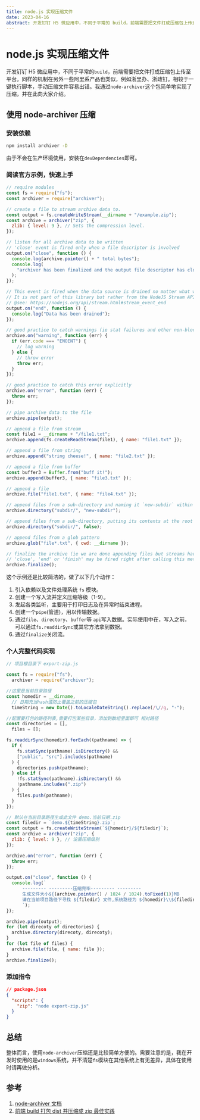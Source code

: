 ```yaml
---
title: node.js 实现压缩文件
date: 2023-04-16
abstract: 开发钉钉 H5 微应用中，不同于平常的 build，前端需要把文件打成压缩包上传至平台。同样的机制在另外一些阿里系产品也类似，例如浙里办、浙政钉。相较于一键执行脚本，手动压缩文件容易出错。我通过 node-archiver 这个包简单地实现了压缩，并在此向大家介绍。
---
```


# node.js 实现压缩文件

开发钉钉 H5 微应用中，不同于平常的`build`，前端需要把文件打成压缩包上传至平台。同样的机制在另外一些阿里系产品也类似，例如浙里办、浙政钉。相较于一键执行脚本，手动压缩文件容易出错。我通过`node-archiver`这个包简单地实现了压缩，并在此向大家介绍。

## 使用 node-archiver 压缩

### 安装依赖

```bash
npm install archiver -D
```

由于不会在生产环境使用，安装在`devDependencies`即可。

### 阅读官方示例，快速上手

```js
// require modules
const fs = require("fs");
const archiver = require("archiver");

// create a file to stream archive data to.
const output = fs.createWriteStream(__dirname + "/example.zip");
const archive = archiver("zip", {
  zlib: { level: 9 }, // Sets the compression level.
});

// listen for all archive data to be written
// 'close' event is fired only when a file descriptor is involved
output.on("close", function () {
  console.log(archive.pointer() + " total bytes");
  console.log(
    "archiver has been finalized and the output file descriptor has closed."
  );
});

// This event is fired when the data source is drained no matter what was the data source.
// It is not part of this library but rather from the NodeJS Stream API.
// @see: https://nodejs.org/api/stream.html#stream_event_end
output.on("end", function () {
  console.log("Data has been drained");
});

// good practice to catch warnings (ie stat failures and other non-blocking errors)
archive.on("warning", function (err) {
  if (err.code === "ENOENT") {
    // log warning
  } else {
    // throw error
    throw err;
  }
});

// good practice to catch this error explicitly
archive.on("error", function (err) {
  throw err;
});

// pipe archive data to the file
archive.pipe(output);

// append a file from stream
const file1 = __dirname + "/file1.txt";
archive.append(fs.createReadStream(file1), { name: "file1.txt" });

// append a file from string
archive.append("string cheese!", { name: "file2.txt" });

// append a file from buffer
const buffer3 = Buffer.from("buff it!");
archive.append(buffer3, { name: "file3.txt" });

// append a file
archive.file("file1.txt", { name: "file4.txt" });

// append files from a sub-directory and naming it `new-subdir` within the archive
archive.directory("subdir/", "new-subdir");

// append files from a sub-directory, putting its contents at the root of archive
archive.directory("subdir/", false);

// append files from a glob pattern
archive.glob("file*.txt", { cwd: __dirname });

// finalize the archive (ie we are done appending files but streams have to finish yet)
// 'close', 'end' or 'finish' may be fired right after calling this method so register to them beforehand
archive.finalize();
```

这个示例还是比较简洁的，做了以下几个动作：

1. 引入依赖以及文件处理系统 `fs` 模块。
2. 创建一个写入流并定义压缩等级（1-9）。
3. 发起各类监听，主要用于打印日志及在异常时结束进程。
4. 创建一个`pipe`(管道)，用以传输数据。
5. 通过`file`、`directory`、`buffer`等 `api`写入数据。实际使用中在，写入之前，可以通过`fs.readdirSync`或其它方法拿到数据。
6. 通过`finalize`关闭流。

### 个人完整代码实现

```js
// 项目根目录下 export-zip.js

const fs = require("fs"),
  archiver = require("archiver");

//这里是当前目录路径
const homedir = __dirname,
  // 日期充当hash值防止覆盖之前的压缩包
  timeString = new Date().toLocaleDateString().replace(/\//g, "-");

//配置要打包的路径列表,需要打包某些目录，添加到数组里面即可 相对路径
const directories = [],
  files = [];

fs.readdirSync(homedir).forEach((pathname) => {
  if (
    fs.statSync(pathname).isDirectory() &&
    ["public", "src"].includes(pathname)
  ) {
    directories.push(pathname);
  } else if (
    !fs.statSync(pathname).isDirectory() &&
    !pathname.includes(".zip")
  ) {
    files.push(pathname);
  }
});

// 默认在当前目录路径生成此文件 demo.当前日期.zip
const filedir = `demo.${timeString}.zip`;
const output = fs.createWriteStream(`${homedir}/${filedir}`);
const archive = archiver("zip", {
  zlib: { level: 9 }, // 设置压缩级别
});

archive.on("error", function (err) {
  throw err;
});

output.on("close", function () {
  console.log(`
      --------- ---------压缩完毕--------- ---------
      生成文件大小${(archive.pointer() / 1024 / 1024).toFixed(1)}MB
      请在当前项目路径下寻找 ${filedir} 文件,系统路径为 ${homedir}\\${filedir}
      `);
});

archive.pipe(output);
for (let direcoty of directories) {
  archive.directory(direcoty, direcoty);
}
for (let file of files) {
  archive.file(file, { name: file });
}
archive.finalize();
```

### 添加指令

```json
// package.json
{
  "scripts": {
    "zip": "node export-zip.js"
  }
}
```

## 总结

整体而言，使用`node-archiver`压缩还是比较简单方便的。需要注意的是，我在开发时使用的是`windows`系统，并不清楚`fs`模块在其他系统上有无差异，具体在使用时请再做分析。

## 参考

1. [node-archiver 文档](https://github.com/archiverjs/node-archiver)
2. [前端 build 打包 dist 并压缩成 zip 最佳实践](https://mdnice.com/writing/09c4ede333bb48b2a3971f512456375f)
